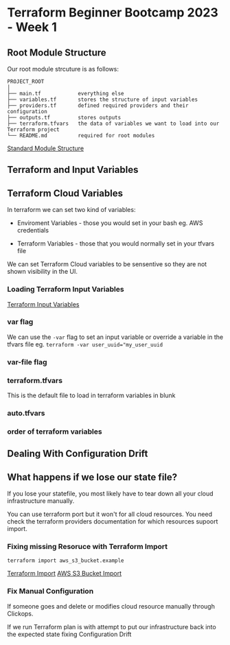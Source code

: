 # Terraform Beginner Bootcamp 2023 - Week 1

## Root Module Structure

Our root module strcuture is as follows:

```
PROJECT_ROOT
│
├── main.tf            everything else
├── variables.tf       stores the structure of input variables
├── providers.tf       defined required providers and their configuration
├── outputs.tf         stores outputs
├── terraform.tfvars   the data of variables we want to load into our Terraform project
└── README.md          required for root modules
```

[Standard Module Structure](https://developer.hashicorp.com/terraform/language/modules/develop/structure)

## Terraform and Input Variables

## Terraform Cloud Variables

In terraform we can set two kind of variables:
- Enviroment Variables - those you would set in your bash eg. AWS credentials

- Terraform Variables - those that you would normally set in your tfvars file

We can set Terraform Cloud variables to be sensentive so they are not shown visibility in the UI.

### Loading Terraform Input Variables

[Terraform Input Variables](https://developer.hashicorp.com/terraform/language/values/variables)


### var flag
We can use the `-var` flag to set an input variable or override a variable in the tfvars file eg. `terraform -var user_uuid="my_user_uuid`

### var-file flag

### terraform.tfvars

This is the default file to load in terraform variables in blunk

### auto.tfvars

### order of terraform variables

## Dealing With Configuration Drift

## What happens if we lose our state file?

If you lose your statefile, you most likely have to tear down all your cloud infrastructure manually.

You can use terraform port but it won't for all cloud resources. You need check the terraform providers documentation for which resources supoort import.

### Fixing missing Resoruce with Terraform Import

`terraform import aws_s3_bucket.example`

[Terraform Import](https://developer.hashicorp.com/terraform/cli/import)
[AWS S3 Bucket Import](https://registry.terraform.io/providers/hashicorp/aws/latest/docs/resources/s3_bucket.html)


### Fix Manual Configuration

If someone goes and delete or modifies cloud resource manually through Clickops.

If we run Terraform plan is with attempt to put our infrastructure back into the expected state fixing Configuration Drift